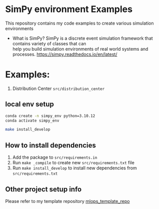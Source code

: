 # SimPy environment Examples
This repository contains my code examples to create various simulation environments
* What is SimPy?
  SimPy is a discrete event simulation framework that contains variety of classes that can <br>
  help you build simulation environments of real world systems and processes.
  https://simpy.readthedocs.io/en/latest/

# Examples:
1. Distribution Center `src/distribution_center`
## local env setup
```bash
conda create -n simpy_env python=3.10.12
conda activate simpy_env

make install_develop
```

## How to install dependencies

1. Add the package to `src/requirements.in`
2. Run `make _compile` to create new `src/requirements.txt` file
3. Run `make install_develop` to install new dependencies from `src/requirements.txt`


## Other project setup info
Please refer to my template repository [mlops_template_repo](https://github.com/thakur-ro/mlops_template_repo)

